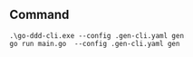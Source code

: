 ## Command

```shell
.\go-ddd-cli.exe --config .gen-cli.yaml gen
go run main.go  --config .gen-cli.yaml gen
```